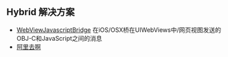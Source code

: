 ## Hybrid 解决方案


- [WebViewJavascriptBridge](https://github.com/marcuswestin/WebViewJavascriptBridge) 在iOS/OSX桥在UIWebViews中/网页视图发送的OBJ-C和JavaScript之间的消息
- [阿里去啊](http://g.tbcdn.cn/mpi/bridge/index.js)

